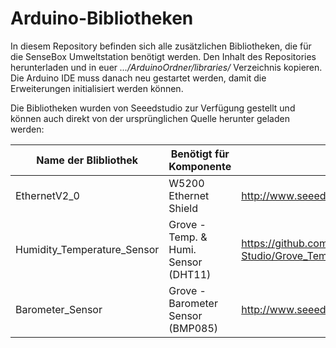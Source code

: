 Arduino-Bibliotheken
=======

In diesem Repository befinden sich alle zusätzlichen Bibliotheken, die für die SenseBox Umweltstation benötigt werden.
Den Inhalt des Repositories herunterladen und in euer _.../ArduinoOrdner/libraries/_ 
  Verzeichnis kopieren. Die Arduino IDE muss danach neu gestartet werden, damit die Erweiterungen initialisiert werden können.


Die Bibliotheken wurden von Seeedstudio zur Verfügung gestellt und können auch direkt von der ursprünglichen Quelle herunter geladen werden:


Name der Blibliothek  | Benötigt für Komponente | Direkter Link zur Bibliothek
------------- | ------------- | -------------
EthernetV2_0  | W5200 Ethernet Shield | http://www.seeedstudio.com/wiki/File:W5200_Ethernet_Shield_Library.zip
Humidity_Temperature_Sensor  | Grove - Temp. & Humi. Sensor (DHT11) | https://github.com/Seeed-Studio/Grove_Temperature_And_Humidity_Sensor
Barometer_Sensor | Grove - Barometer Sensor (BMP085) | http://www.seeedstudio.com/wiki/File:Barometer_Sensor.zip
